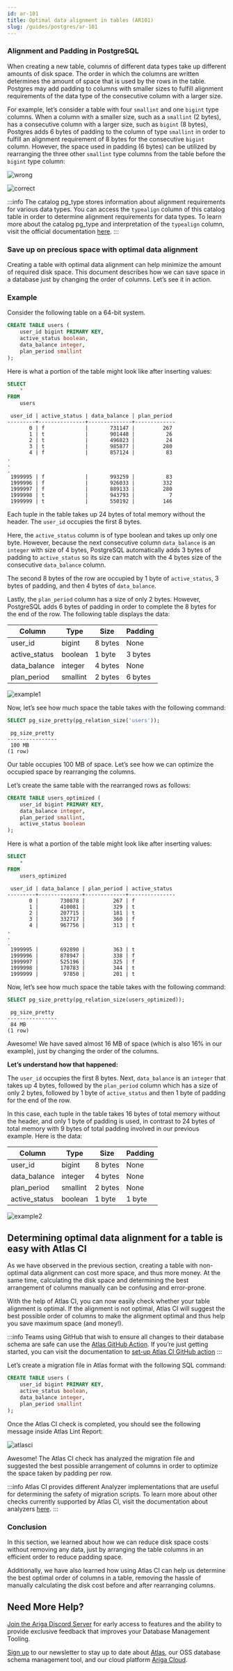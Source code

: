 ```yaml
---
id: ar-101
title: Optimal data alignment in tables (AR101)
slug: /guides/postgres/ar-101
---
```


### Alignment and Padding in PostgreSQL

When creating a new table, columns of different data types take up different amounts of disk space. The order in which the columns are written determines the amount of space that is used by the rows in the table. Postgres may add padding to columns with smaller sizes to fulfill alignment requirements of the data type of the consecutive column with a larger size.

For example, let’s consider a table with four `smallint` and one `bigint` type columns. When a column with a smaller size, such as a `smallint` (2 bytes), has a consecutive column with a larger size, such as `bigint` (8 bytes), Postgres adds 6 bytes of padding to the column of type `smallint` in order to fulfill an alignment requirement of 8 bytes for the consecutive `bigint` column. However, the space used in padding (6 bytes) can be utilized by rearranging the three other `smallint` type columns from the table before the `bigint` type column:

![wrong](https://atlasgo.io/uploads/images/24bytes2.png)

![correct](https://atlasgo.io/uploads/images/16bytes2.png)

:::info
The catalog pg_type stores information about alignment requirements for various data types. You can access the `typealign` column of this catalog table in order to determine alignment requirements for data types. To learn more about the catalog pg_type and interpretation of the  `typealign` column, visit the official documentation [here](https://www.postgresql.org/docs/current/catalog-pg-type.html).
:::

### Save up on precious space with optimal data alignment

Creating a table with optimal data alignment can help minimize the amount of required disk space. This document describes how we can save space in a database just by changing the order of columns. Let’s see it in action.

### Example

Consider the following table on a 64-bit system.

```sql
CREATE TABLE users (
    user_id bigint PRIMARY KEY,
    active_status boolean,
    data_balance integer,
    plan_period smallint                  
);
```

Here is what a portion of the table might look like after inserting values:

```sql
SELECT 
    * 
FROM
    users
```

```console title="Output"
 user_id | active_status | data_balance | plan_period 
---------+---------------+--------------+-------------
       0 | f             |       731147 |         267
       1 | t             |       901448 |          26
       2 | t             |       496823 |          24
       3 | t             |       985877 |         280
       4 | f             |       857124 |          83
.
.
.
 1999995 | f             |       993259 |          83
 1999996 | f             |       926033 |         332
 1999997 | f             |       889133 |         280
 1999998 | t             |       943793 |           7
 1999999 | t             |       550192 |         146
```

Each tuple in the table takes up 24 bytes of total memory without the header. The `user_id` occupies the first 8 bytes. 

Here, the `active_status` column is of type boolean and takes up only one byte. However, because the next consecutive column `data_balance` is an `integer` with size of 4 bytes, PostgreSQL automatically adds 3 bytes of padding to `active_status` so its size can match with the 4 bytes size of the consecutive `data_balance` column. 

The second 8 bytes of the row are occupied by 1 byte of `active_status`, 3 bytes of padding, and then 4 bytes of  `data_balance`.

Lastly, the `plan_period` column has a size of only 2 bytes. However, PostgreSQL adds 6 bytes of padding in order to complete the 8 bytes for the end of the row. The following table displays the data:

| Column        | Type     | Size    | Padding |
|---------------|----------|---------|---------|
| user_id       | bigint   | 8 bytes | None    |
| active_status | boolean  | 1 byte  | 3 bytes |
| data_balance  | integer  | 4 bytes | None    |
| plan_period   | smallint | 2 bytes | 6 bytes |

![example1](https://atlasgo.io/uploads/images/24bytes.png)

Now, let’s see how much space the table takes with the following command:

```sql
SELECT pg_size_pretty(pg_relation_size('users'));
```

```console title="Output"
 pg_size_pretty 
----------------
 100 MB
(1 row)
```

Our table occupies 100 MB of space. Let’s see how we can optimize the occupied space by rearranging the columns.

Let’s create the same table with the rearranged rows as follows:

```sql
CREATE TABLE users_optimized (
    user_id bigint PRIMARY KEY,
    data_balance integer,
    plan_period smallint,
    active_status boolean             
);
```

Here is what a portion of the table might look like after inserting values:

```sql
SELECT 
    * 
FROM
    users_optimized
```
```console title="Output"
 user_id | data_balance | plan_period | active_status 
---------+--------------+-------------+---------------
       0 |       730878 |         267 | f
       1 |       410081 |         329 | t
       2 |       207715 |         181 | t
       3 |       332717 |         360 | f
       4 |       967756 |         313 | t
.
.
.
 1999995 |       692890 |         363 | t
 1999996 |       878947 |         338 | f
 1999997 |       525196 |         325 | f
 1999998 |       170783 |         344 | t
 1999999 |        97850 |         201 | t
```

Now, let’s see how much space the table takes with the following command:

```sql
SELECT pg_size_pretty(pg_relation_size(users_optimized));
```

```console title="Output"
 pg_size_pretty 
----------------
 84 MB
(1 row)
```

Awesome! We have saved almost 16 MB of space (which is also 16% in our example), just by changing the order of the columns.

**Let’s understand how that happened:**

The `user_id` occupies the first 8 bytes.
Next, `data_balance` is an `integer` that takes up 4 bytes, followed by the `plan_period` column which has a size of only 2 bytes, followed by 1 byte of `active_status` and then 1 byte of padding for the end of the row.

In this case, each tuple in the table takes 16 bytes of total memory without the header, and only 1 byte of padding is used, in contrast to 24 bytes of total memory with 9 bytes of total padding involved in our previous example. Here is the data:

| Column        | Type     | Size    | Padding |
|---------------|----------|---------|---------|
| user_id       | bigint   | 8 bytes | None    |
| data_balance  | integer  | 4 bytes | None    |
| plan_period   | smallint | 2 bytes | None    |
| active_status | boolean  | 1 byte  | 1 byte  |

![example2](https://atlasgo.io/uploads/images/16bytes.png)

## Determining optimal data alignment for a table is easy with Atlas CI

As we have observed in the previous section, creating a table with non-optimal data alignment can cost more space, and thus more money. At the same time, calculating the disk space and determining the best arrangement of columns manually can be confusing and error-prone. 

With the help of Atlas CI, you can now easily check whether your table alignment is optimal. If the alignment is not optimal, Atlas CI will suggest the best possible order of columns to make the alignment optimal and thus help you save maximum space (and money!).

:::info
Teams using GitHub that wish to ensure all changes to their database schema are safe can use the [Atlas GitHub Action](https://github.com/ariga/atlas-action). If you’re just getting started, you can visit the documentation to [set-up Atlas CI GitHub action](https://atlasgo.io/integrations/github-actions#usage) 
:::

Let’s create a migration file in Atlas format with the following SQL command:

```sql
CREATE TABLE users (
    user_id bigint PRIMARY KEY,
    active_status boolean,
    data_balance integer,
    plan_period smallint                  
);
```

Once the Atlas CI check is completed, you should see the following message inside Atlas Lint Report:

![atlasci](https://atlasgo.io/uploads/images/atlas-lint-report.png)

Awesome! The Atlas CI check has analyzed the migration file and suggested the best possible arrangement of columns in order to optimize the space taken by padding per row.

:::info
Atlas CI provides different Analyzer implementations that are useful for determining the safety of migration scripts. To learn more about other checks currently supported by Atlas CI, visit the documentation about analyzers [here](https://atlasgo.io/lint/analyzers#analyzers).
:::

### Conclusion

In this section, we learned about how we can reduce disk space costs without removing any data, just by arranging the table columns in an efficient order to reduce padding space. 

Additionally, we have also learned how using Atlas CI can help us determine the best optimal order of columns in a table, removing the hassle of manually calculating the disk cost before and after rearranging columns.

## Need More Help?​

[Join the Ariga Discord Server](https://discord.com/invite/zZ6sWVg6NT) for early access to features and the ability to provide exclusive feedback that improves your Database Management Tooling.

[Sign up](https://www.getrevue.co/profile/ariga) to our newsletter to stay up to date about [Atlas](https://atlasgo.io/), our OSS database schema management tool, and our cloud platform [Ariga Cloud](https://ariga.cloud/).